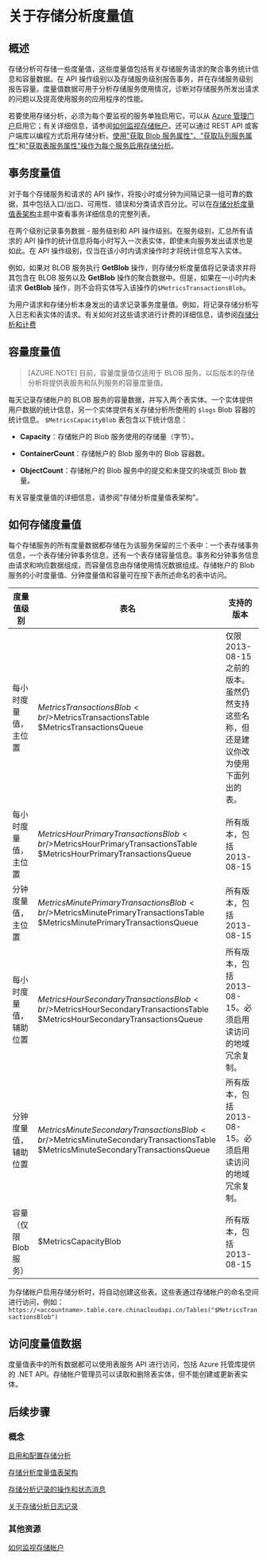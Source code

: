 <properties 
	pageTitle="关于存储分析度量值" 
	description="了解如何使用存储分析（包括事务度量值和容量度量值）、如何存储度量值，以及如何访问度量值数据。" 
	services="storage" 
	documentationCenter="" 
	authors="tamram" 
	manager="adinah" 
	editor="cgronlun"/>
<tags ms.service="storage"
    ms.date=""
    wacn.date="04/15/2015"
    />










# 关于存储分析度量值

## 概述

存储分析可存储一些度量值，这些度量值包括有关存储服务请求的聚合事务统计信息和容量数据。在 API 操作级别以及存储服务级别报告事务，并在存储服务级别报告容量。度量值数据可用于分析存储服务使用情况，诊断对存储服务所发出请求的问题以及提高使用服务的应用程序的性能。

若要使用存储分析，必须为每个要监视的服务单独启用它。可以从 [Azure 管理门户](https://manage.windowsazure.cn/)启用它；有关详细信息，请参阅[如何监视存储帐户](http://www.windowsazure.cn/manage/services/storage/how-to-monitor-a-storage-account/)。还可以通过 REST API 或客户端库以编程方式启用存储分析。[使用"获取 Blob 服务属性"、"获取队列服务属性"](https://msdn.microsoft.com/zh-cn/library/hh452239.aspx)和["获取表服务属性"操作为每个服务启用存储分析](https://msdn.microsoft.com/zh-cn/library/hh452238.aspx)。

## 事务度量值

对于每个存储服务和请求的 API 操作，将按小时或分钟为间隔记录一组可靠的数据，其中包括入口/出口、可用性、错误和分类请求百分比。可以在[存储分析度量值表架构](https://msdn.microsoft.com/zh-cn/library/hh343264.aspx)主题中查看事务详细信息的完整列表。

在两个级别记录事务数据 - 服务级别和 API 操作级别。在服务级别，汇总所有请求的 API 操作的统计信息将每小时写入一次表实体，即使未向服务发出请求也是如此。在 API 操作级别，仅当在该小时内请求操作时才将统计信息写入实体。

例如，如果对 BLOB 服务执行 **GetBlob** 操作，则存储分析度量值将记录请求并将其包含在 BLOB 服务以及 **GetBlob** 操作的聚合数据中。但是，如果在一小时内未请求 **GetBlob** 操作，则不会将实体写入该操作的`$MetricsTransactionsBlob`。

为用户请求和存储分析本身发出的请求记录事务度量值。例如，将记录存储分析写入日志和表实体的请求。有关如何对这些请求进行计费的详细信息，请参阅[存储分析和计费](https://msdn.microsoft.com/zh-cn/library/hh360997.aspx)

## 容量度量值

>[AZURE.NOTE] 目前，容量度量值仅适用于 BLOB 服务。以后版本的存储分析将提供表服务和队列服务的容量度量值。

每天记录存储帐户的 BLOB 服务的容量数据，并写入两个表实体。一个实体提供用户数据的统计信息，另一个实体提供有关存储分析所使用的 `$logs` Blob 容器的统计信息。 `$MetricsCapacityBlob` 表包含以下统计信息：

- **Capacity**：存储帐户的 Blob 服务使用的存储量（字节）。

- **ContainerCount**：存储帐户的 Blob 服务中的 Blob 容器数。

- **ObjectCount**：存储帐户的 Blob 服务中的提交和未提交的块或页 Blob 数量。

有关容量度量值的详细信息，请参阅"存储分析度量值表架构"。

## 如何存储度量值

每个存储服务的所有度量数据都存储在为该服务保留的三个表中：一个表存储事务信息，一个表存储分钟事务信息，还有一个表存储容量信息。事务和分钟事务信息由请求和响应数据组成，而容量信息由存储使用情况数据组成。存储帐户的 Blob 服务的小时度量值、分钟度量值和容量可在按下表所述命名的表中访问。

| 度量值级别                      	| 表名                                                                                                                 	| 支持的版本                                                                                                                       	|
|------------------------------------	|-----------------------------------------------------------------------------------------------------------------------------	|----------------------------------------------------------------------------------------------------------------------------------------------	|
| 每小时度量值，主位置   	|  $MetricsTransactionsBlob <br/>$MetricsTransactionsTable <br/> $MetricsTransactionsQueue                                              	| 仅限 2013-08-15 之前的版本。虽然仍然支持这些名称，但还是建议你改为使用下面列出的表。 	|
| 每小时度量值，主位置   	| $MetricsHourPrimaryTransactionsBlob <br/>$MetricsHourPrimaryTransactionsTable <br/>$MetricsHourPrimaryTransactionsQueue             	| 所有版本，包括 2013-08-15                                                                                                           	|
| 分钟度量值，主位置   	| $MetricsMinutePrimaryTransactionsBlob <br/>$MetricsMinutePrimaryTransactionsTable <br/>$MetricsMinutePrimaryTransactionsQueue       	| 所有版本，包括 2013-08-15                                                                                                           	|
| 每小时度量值，辅助位置 	| $MetricsHourSecondaryTransactionsBlob <br/>$MetricsHourSecondaryTransactionsTable <br/>$MetricsHourSecondaryTransactionsQueue       	| 所有版本，包括 2013-08-15。必须启用读访问的地域冗余复制。                                                   	|
| 分钟度量值，辅助位置 	| $MetricsMinuteSecondaryTransactionsBlob <br/>$MetricsMinuteSecondaryTransactionsTable <br/>$MetricsMinuteSecondaryTransactionsQueue 	| 所有版本，包括 2013-08-15。必须启用读访问的地域冗余复制。                                                   	|
| 容量（仅限 Blob 服务）       	| $MetricsCapacityBlob                                                                                                        	| 所有版本，包括 2013-08-15                                                                                                           	|



为存储帐户启用存储分析时，将自动创建这些表。这些表通过存储帐户的命名空间进行访问，例如： `https://<accountname>.table.core.chinacloudapi.cn/Tables("$MetricsTransactionsBlob")`


## 访问度量值数据

度量值表中的所有数据都可以使用表服务 API 进行访问，包括 Azure 托管库提供的 .NET API。存储帐户管理员可以读取和删除表实体，但不能创建或更新表实体。

## 后续步骤
### 概念
[启用和配置存储分析](https://msdn.microsoft.com/zh-cn/library/hh360996.aspx)

[存储分析度量值表架构](https://msdn.microsoft.com/zh-cn/library/hh343264.aspx)

[存储分析记录的操作和状态消息](https://msdn.microsoft.com/zh-cn/library/hh343260.aspx)

[关于存储分析日志记录](https://msdn.microsoft.com/zh-cn/library/hh343262.aspx)

### 其他资源

[如何监视存储帐户](http://www.windowsazure.cn/manage/services/storage/how-to-monitor-a-storage-account/)

<!--HONumber=50-->
